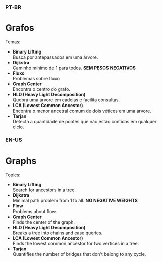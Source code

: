 ### PT-BR

# Grafos
Temas:
* **Binary Lifting**  
Busca por antepassados em uma árvore.
* **Dijkstra**  
Caminho mínimo de 1 para todos. **SEM PESOS NEGATIVOS**
* **Fluxo**  
Problemas sobre fluxo
* **Graph Center**  
Encontra o centro do grafo.
* **HLD (Heavy Light Decomposition)**  
Quebra uma árvore em cadeias e facilita consultas.
* **LCA (Lowest Common Ancestor)**  
Encontra o menor ancetral comum de dois vétices em uma árvore. 
* **Tarjan**  
Detecta a quantidade de pontes que não estão contidas em qualquer ciclo.

### EN-US

# Graphs
Topics:
* **Binary Lifting**  
Search for ancestors in a tree.  
* **Dijkstra**  
Minimal path problem from 1 to all. **NO NEGATIVE WEIGHTS**  
* **Flow**  
Problems about flow.  
* **Graph Center**  
Finds the center of the graph.  
* **HLD (Heavy Light Decomposition)**  
Breaks a tree into chains and ease queries.  
* **LCA (Lowest Common Ancestor)**  
Finds the lowest common ancestor for two vertices in a tree.  
* **Tarjan**  
Quantifies the number of bridges that don't belong to any cycle.  

